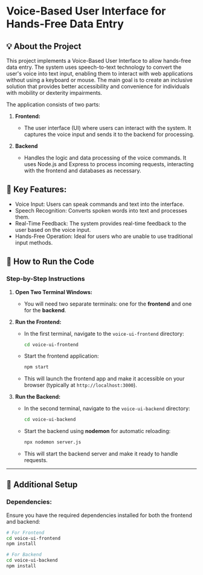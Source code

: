 # Voice-Based User Interface for Hands-Free Data Entry

## 💡 About the Project
This project implements a Voice-Based User Interface to allow hands-free data entry. The system uses speech-to-text technology to convert the user's voice into text input, enabling them to interact with web applications without using a keyboard or mouse. The main goal is to create an inclusive solution that provides better accessibility and convenience for individuals with mobility or dexterity impairments.

The application consists of two parts:

1. **Frontend:**
   - The user interface (UI) where users can interact with the system. It captures the voice input and sends it to the backend for processing.

2. **Backend**
   - Handles the logic and data processing of the voice commands. It uses Node.js and Express to process incoming requests, interacting with the frontend and databases as necessary.

## 🌟 Key Features:
   * Voice Input: Users can speak commands and text into the interface.
   * Speech Recognition: Converts spoken words into text and processes them.
   * Real-Time Feedback: The system provides real-time feedback to the user based on the voice input.
   * Hands-Free Operation: Ideal for users who are unable to use traditional input methods.

## 🚀 How to Run the Code

### Step-by-Step Instructions

1. **Open Two Terminal Windows:**
   - You will need two separate terminals: one for the **frontend** and one for the **backend**.

2. **Run the Frontend:**
   - In the first terminal, navigate to the `voice-ui-frontend` directory:
     ```bash
     cd voice-ui-frontend
     ```
   - Start the frontend application:
     ```bash
     npm start
     ```
   - This will launch the frontend app and make it accessible on your browser (typically at `http://localhost:3000`).

3. **Run the Backend:**
   - In the second terminal, navigate to the `voice-ui-backend` directory:
     ```bash
     cd voice-ui-backend
     ```
   - Start the backend using **nodemon** for automatic reloading:
     ```bash
     npx nodemon server.js
     ```
   - This will start the backend server and make it ready to handle requests.

---

## 🔧 Additional Setup

### Dependencies:
Ensure you have the required dependencies installed for both the frontend and backend:

```bash
# For Frontend
cd voice-ui-frontend
npm install

# For Backend
cd voice-ui-backend
npm install